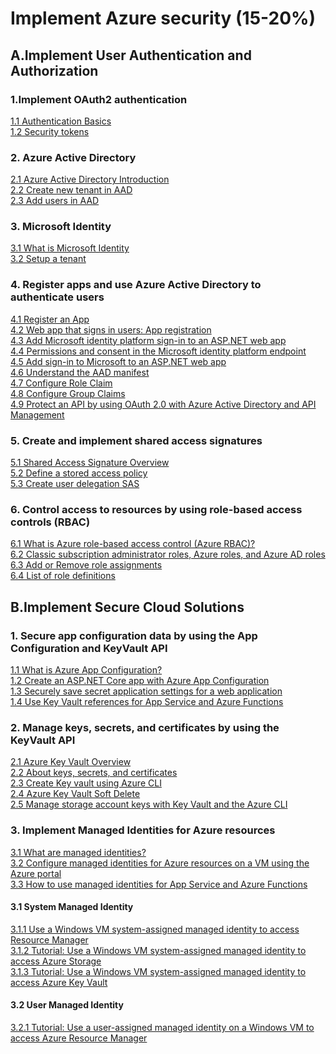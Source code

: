 <h1>Implement Azure security (15-20%)</h1>

<h2>A.Implement User Authentication and Authorization</h2>

<h3>1.Implement OAuth2 authentication</h3>
<a href='https://docs.microsoft.com/en-us/azure/active-directory/develop/authentication-vs-authorization'>1.1 Authentication Basics</a><br>
<a href='https://docs.microsoft.com/en-us/azure/active-directory/develop/security-tokens'>1.2 Security tokens</a><br>

<h3>2. Azure Active Directory</h3>
<a href='https://docs.microsoft.com/en-us/azure/active-directory/fundamentals/active-directory-whatis'>2.1 Azure Active Directory Introduction</a><br>
<a href='https://docs.microsoft.com/en-us/azure/active-directory/fundamentals/active-directory-access-create-new-tenant'>2.2 Create new tenant in AAD</a><br>
<a href='https://docs.microsoft.com/en-us/azure/active-directory/fundamentals/add-users-azure-active-directory'>2.3 Add users in AAD</a><br>

<h3>3. Microsoft Identity</h3>
<a href='https://docs.microsoft.com/en-us/azure/active-directory/develop/v2-overview'>3.1 What is Microsoft Identity</a><br>
<a href='https://docs.microsoft.com/en-us/azure/active-directory/develop/quickstart-create-new-tenant'>3.2 Setup a tenant</a><br>

<h3>4. Register apps and use Azure Active Directory to authenticate users</h3>
<a href='https://docs.microsoft.com/en-us/azure/active-directory/develop/quickstart-register-app'>4.1 Register an App</a><br>
<a href='https://docs.microsoft.com/en-us/azure/active-directory/develop/scenario-web-app-sign-user-app-registration'>4.2 Web app that signs in users: App registration</a><br>
<a href='https://docs.microsoft.com/en-us/azure/active-directory/develop/quickstart-v2-aspnet-webapp'>4.3 Add Microsoft identity platform sign-in to an ASP.NET web app</a><br>
<a href='https://docs.microsoft.com/en-us/azure/active-directory/develop/v2-permissions-and-consent'>4.4 Permissions and consent in the Microsoft identity platform endpoint</a><br>
<a href='https://docs.microsoft.com/en-us/azure/active-directory/develop/tutorial-v2-asp-webapp'>4.5 Add sign-in to Microsoft to an ASP.NET web app</a><br> 
<a href='https://docs.microsoft.com/en-us/azure/active-directory/develop/reference-app-manifest'>4.6 Understand the AAD manifest</a><br> 
<a href='https://docs.microsoft.com/en-us/azure/active-directory/develop/active-directory-enterprise-app-role-management'>4.7 Configure Role Claim</a><br> 
<a href='https://docs.microsoft.com/en-us/azure/active-directory/hybrid/how-to-connect-fed-group-claims'>4.8 Configure Group Claims</a><br> 
<a href='https://docs.microsoft.com/en-us/azure/api-management/api-management-howto-protect-backend-with-aad'>4.9 Protect an API by using OAuth 2.0 with Azure Active Directory and API Management</a><br> 

<h3>5. Create and implement shared access signatures</h3>
<a href='https://docs.microsoft.com/en-us/azure/storage/common/storage-sas-overview'>5.1 Shared Access Signature Overview</a><br>
<a href='https://docs.microsoft.com/en-us/rest/api/storageservices/define-stored-access-policy'>5.2 Define a stored access policy</a><br>
<a href='https://docs.microsoft.com/en-us/rest/api/storageservices/create-user-delegation-sas'>5.3 Create user delegation SAS</a><br>

<h3>6. Control access to resources by using role-based access controls (RBAC)</h3>
<a href='https://docs.microsoft.com/en-us/azure/role-based-access-control/overview'>6.1 What is Azure role-based access control (Azure RBAC)?</a><br>
<a href='https://docs.microsoft.com/en-us/azure/role-based-access-control/rbac-and-directory-admin-roles'>6.2 Classic subscription administrator roles, Azure roles, and Azure AD roles</a><br>
<a href='https://docs.microsoft.com/en-us/azure/role-based-access-control/role-assignments-portal'>6.3 Add or Remove role assignments</a><br>
<a href='https://docs.microsoft.com/en-us/azure/role-based-access-control/role-definitions'>6.4 List of role definitions</a><br>

<h2>B.Implement Secure Cloud Solutions</h2>

<h3>1. Secure app configuration data by using the App Configuration and KeyVault API</h3>
<a href='https://docs.microsoft.com/en-us/azure/azure-app-configuration/overview'>1.1 What is Azure App Configuration?</a><br>
<a href='https://docs.microsoft.com/en-us/azure/azure-app-configuration/quickstart-aspnet-core-app?tabs=core2x'>1.2 Create an ASP.NET Core app with Azure App Configuration</a><br>
<a href='https://docs.microsoft.com/en-us/azure/key-vault/general/vs-secure-secret-appsettings'>1.3 Securely save secret application settings for a web application</a><br>
<a href='https://docs.microsoft.com/en-us/azure/app-service/app-service-key-vault-references'>1.4 Use Key Vault references for App Service and Azure Functions</a><br>

<h3>2. Manage keys, secrets, and certificates by using the KeyVault API</h3>
<a href='https://docs.microsoft.com/en-us/azure/key-vault/general/overview'>2.1 Azure Key Vault Overview</a><br>
<a href='https://docs.microsoft.com/en-us/azure/key-vault/general/about-keys-secrets-certificates'>2.2 About keys, secrets, and certificates</a><br>
<a href='https://docs.microsoft.com/en-us/azure/key-vault/general/quick-create-cli'>2.3 Create Key vault using Azure CLI</a><br>
<a href='https://docs.microsoft.com/en-us/azure/key-vault/general/soft-delete-overview'>2.4 Azure Key Vault Soft Delete</a><br>
<a href='https://docs.microsoft.com/en-us/azure/key-vault/secrets/overview-storage-keys'>2.5 Manage storage account keys with Key Vault and the Azure CLI</a><br>

<h3>3. Implement Managed Identities for Azure resources</h3>
<a href='https://docs.microsoft.com/en-us/azure/active-directory/managed-identities-azure-resources/overview'>3.1 What are managed identities?</a><br>
<a href='https://docs.microsoft.com/en-us/azure/active-directory/managed-identities-azure-resources/qs-configure-portal-windows-vm'>3.2 Configure managed identities for Azure resources on a VM using the Azure portal</a><br>
<a href='https://docs.microsoft.com/en-us/azure/app-service/overview-managed-identity'>3.3 How to use managed identities for App Service and Azure Functions</a><br>

<h4>3.1 System Managed Identity</h4>
<a href='https://docs.microsoft.com/en-us/azure/active-directory/managed-identities-azure-resources/tutorial-windows-vm-access-arm'>3.1.1 Use a Windows VM system-assigned managed identity to access Resource Manager</a><br>
<a href='https://docs.microsoft.com/en-us/azure/active-directory/managed-identities-azure-resources/tutorial-vm-windows-access-storage'>3.1.2 Tutorial: Use a Windows VM system-assigned managed identity to access Azure Storage</a><br>
<a href='https://docs.microsoft.com/en-us/azure/active-directory/managed-identities-azure-resources/tutorial-windows-vm-access-nonaad'>3.1.3 Tutorial: Use a Windows VM system-assigned managed identity to access Azure Key Vault</a><br>

<h4>3.2 User Managed Identity</h4>
<a href='https://docs.microsoft.com/en-us/azure/active-directory/managed-identities-azure-resources/tutorial-windows-vm-ua-arm'>3.2.1 Tutorial: Use a user-assigned managed identity on a Windows VM to access Azure Resource Manager</a><br>
